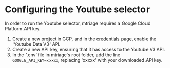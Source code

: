 # Configuring the Youtube selector 

In order to run the Youtube selector, mtriage requires a Google Cloud Platform
API key.

1. Create a new project in GCP, and in the [credentials
   page](https://console.cloud.google.com/apis/credentials), enable the
   'Youtube Data V3' API.
2. Create a new API key, ensuring that it has access to the Youtube V3 API. 
3. In the '.env' file in mtriage's root folder, add the line
   `GOOGLE_API_KEY=xxxxx`, replacing 'xxxxx' with your downloaded API key. 
